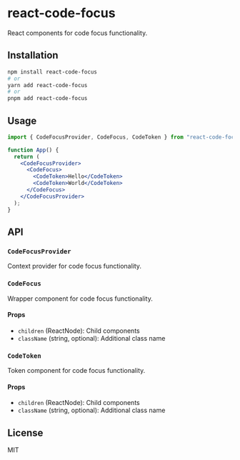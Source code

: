 # react-code-focus

React components for code focus functionality.

## Installation

```bash
npm install react-code-focus
# or
yarn add react-code-focus
# or
pnpm add react-code-focus
```

## Usage

```jsx
import { CodeFocusProvider, CodeFocus, CodeToken } from "react-code-focus";

function App() {
  return (
    <CodeFocusProvider>
      <CodeFocus>
        <CodeToken>Hello</CodeToken>
        <CodeToken>World</CodeToken>
      </CodeFocus>
    </CodeFocusProvider>
  );
}
```

## API

### `CodeFocusProvider`

Context provider for code focus functionality.

### `CodeFocus`

Wrapper component for code focus functionality.

#### Props

- `children` (ReactNode): Child components
- `className` (string, optional): Additional class name

### `CodeToken`

Token component for code focus functionality.

#### Props

- `children` (ReactNode): Child components
- `className` (string, optional): Additional class name

## License

MIT
